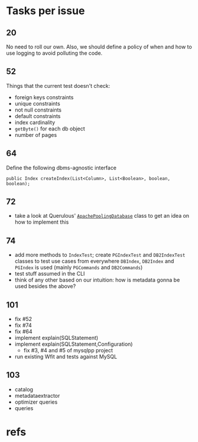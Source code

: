 # Tasks per issue

## 20

No need to roll our own. Also, we should define a policy of when and how to use logging to avoid polluting the code.

## 52

Things that the current test doesn't check:

 *  foreign keys constraints
 *  unique constraints
 *  not null constraints
 *  default constraints
 *  index cardinality
 *  `getByte()` for each db object
 *  number of pages

## 64

Define the following dbms-agnostic interface

```
public Index createIndex(List<Column>, List<Boolean>, boolean, boolean);
```

## 72

 *  take a look at Querulous' [`ApachePoolingDatabase`][querulous_dbcp] class to get an idea on how to implement this

## 74

 *  add more methods to `IndexTest`; create `PGIndexTest` and `DB2IndexTest` classes to test use cases from everywhere 
    `DBIndex`, `DB2Index` and `PGIndex` is used (mainly `PGCommands` and `DB2Commands`)
 *  test stuff assumed in the CLI
 *  think of any other based on our intuition: how is metadata gonna be used besides the above?

## 101

 *  fix #52
 *  fix #74
 *  fix #64
 *  implement explain(SQLStatement)
 *  implement explain(SQLStatement,Configuration)
    *  fix #3, #4 and #5 of mysqlpp project
 *  run existing Wfit and tests against MySQL

## 103
 * catalog
 * metadataextractor
 * optimizer queries
 * queries


# refs

[querulous_dbcp]: https://github.com/twitter/querulous/blob/master/src/main/scala/com/twitter/querulous/database/ApachePoolingDatabase.scala
